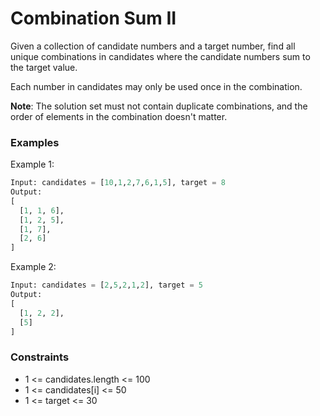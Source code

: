 # Combination Sum II

Given a collection of candidate numbers and a target number, find all unique combinations in candidates where the candidate numbers sum to the target value.

Each number in candidates may only be used once in the combination.

**Note**: The solution set must not contain duplicate combinations, and the order of elements in the combination doesn't matter.

### Examples

Example 1:
```python
Input: candidates = [10,1,2,7,6,1,5], target = 8
Output: 
[
  [1, 1, 6],
  [1, 2, 5],
  [1, 7],
  [2, 6]
]
```

Example 2:
```python
Input: candidates = [2,5,2,1,2], target = 5
Output: 
[
  [1, 2, 2],
  [5]
]
```

### Constraints

* 1 <= candidates.length <= 100
* 1 <= candidates[i] <= 50
* 1 <= target <= 30